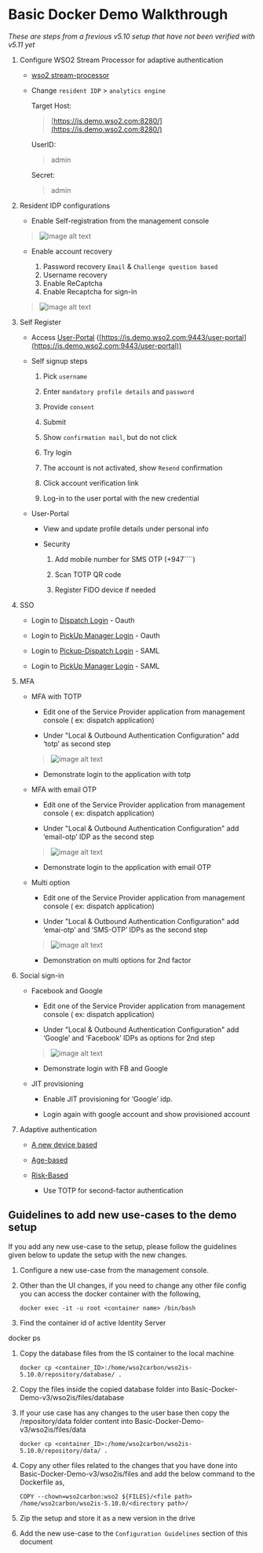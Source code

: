 # Basic Docker Demo Walkthrough

*These are steps from a frevious v5.10 setup that have not been verified with v5.11 yet*

1. Configure WSO2 Stream Processor for adaptive authentication

    - [wso2 stream-processor](https://is.docs.wso2.com/en/5.10.0/learn/using-wso2-stream-processor-for-adaptive-authentication/)

    - Change `resident IDP` > `analytics engine`

        Target Host:
        > [https://is.demo.wso2.com:8280/](https://is.demo.wso2.com:8280/)

        UserID:
        >admin

        Secret:
        >admin

1. Resident IDP configurations

    - Enable Self-registration from the management console

    >![image alt text](image_0.png)

    - Enable account recovery

        1. Password recovery  `Email` & `Challenge question based`
        1. Username recovery
        1. Enable ReCaptcha
        1. Enable Recaptcha for sign-in
    >![image alt text](image_1.png)

1. Self Register

    - Access [User-Portal](https://localhost:9443/user-portal) ([https://is.demo.wso2.com:9443/user-portal](https://is.demo.wso2.com:9443/user-portal))

    - Self signup steps

        1. Pick `username`

        1. Enter `mandatory profile details` and `password`

        1. Provide `consent`

        1. Submit

        1. Show `confirmation mail`, but do not click

        1. Try login

        1. The account is not activated, show `Resend` confirmation

        1. Click account verification link

        1. Log-in to the user portal with the new credential

    - User-Portal

        - View and update profile details under personal info

        - Security

            1. Add mobile number for SMS OTP (+947````)

            1. Scan TOTP QR code

            1. Register FIDO device if needed

1. SSO

    - Login to [Dispatch Login](http://is.demo.wso2.com:8080/pickup-dispatch/) - Oauth

    - Login to [PickUp Manager Login](http://is.demo.wso2.com:8080/pickup-manager/) - Oauth

    - Login to [Pickup-Dispatch Login](http://is.demo.wso2.com:8080/saml2-web-app-pickup-dispatch.com/index.jsp) - SAML

    - Login to [PickUp Manager Login](http://is.demo.wso2.com:8080/saml2-web-app-pickup-manager.com/index.jsp) - SAML

1. MFA

    - MFA with TOTP

        - Edit one of the Service Provider application from management console (  ex: dispatch application)

        - Under "Local & Outbound Authentication Configuration" add ‘totp’ as second step

        >![image alt text](image_3.png)

        - Demonstrate login to the application with totp

    - MFA with email OTP

        - Edit one of the Service Provider application from management console (  ex: dispatch application)

        - Under "Local & Outbound Authentication Configuration" add ‘email-otp’ IDP as the second step

        >![image alt text](image_4.png)

        - Demonstrate login to the application with email OTP

    - Multi option

        - Edit one of the Service Provider application from management console (  ex: dispatch application)

        - Under "Local & Outbound Authentication Configuration" add ‘emai-otp’ and ‘SMS-OTP’ IDPs as the second step

        >![image alt text](image_5.png)

        - Demonstration on multi options for 2nd factor

1. Social sign-in

    - Facebook and Google

        - Edit one of the Service Provider application from management console (  ex: dispatch application)

        - Under "Local & Outbound Authentication Configuration" add ‘Google’ and ‘Facebook’ IDPs as options for 2nd step

      >![image alt text](image_6.png)

        - Demonstrate login with FB and Google

    - JIT provisioning

        - Enable JIT provisioning for ‘Google’ idp.

        - Login again with google account and show provisioned account

1. Adaptive authentication
    - [A new device based](https://is.docs.wso2.com/en/5.10.0/learn/configuring-new-device-based-adaptive-authentication/)

    - [Age-based](https://is.docs.wso2.com/en/5.10.0/learn/configuring-user-age-based-adaptive-authentication/)

    - [Risk-Based](https://is.docs.wso2.com/en/5.10.0/learn/configuring-risk-based-adaptive-authentication/)

        - Use TOTP for second-factor authentication

## Guidelines to add new use-cases to the demo setup

If you add any new use-case to the setup, please follow the guidelines given below to update the setup with the new changes.

1. Configure a new use-case from the management console.

1. Other than the UI changes, if you need to change any other file config you can access the docker container with the following,

      ```shell
      docker exec -it -u root <container name> /bin/bash
      ```

1. Find the container id of active Identity Server

docker ps

1. Copy the database files from the IS container to the local machine

      ```shell
      docker cp <container_ID>:/home/wso2carbon/wso2is-5.10.0/repository/database/ .
      ```

1. Copy the files inside the copied database folder into Basic-Docker-Demo-v3/wso2is/files/database

1. If your use case has any changes to the user base then copy the /repository/data folder content into Basic-Docker-Demo-v3/wso2is/files/data

      ```shell
      docker cp <container_ID>:/home/wso2carbon/wso2is-5.10.0/repository/data/ .
      ```

1. Copy any other files related to the changes that you have done into Basic-Docker-Demo-v3/wso2is/files and add the below command to the Dockerfile as,

      ```shell
      COPY --chown=wso2carbon:wso2 ${FILES}/<file path> /home/wso2carbon/wso2is-5.10.0/<directory path>/
      ```

1. Zip the setup and store it as a new version in the drive

1. Add the new use-case to the `Configuration Guidelines` section of this document
